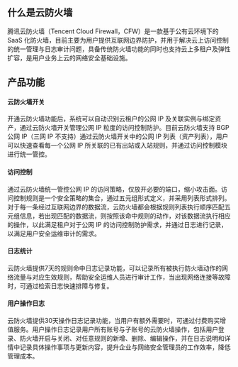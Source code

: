 ## 什么是云防火墙
腾讯云防火墙（Tencent Cloud Firewall，CFW）是一款基于公有云环境下的 SaaS 化防火墙，目前主要为用户提供互联网边界防护，并用于解决云上访问控制的统一管理与日志审计问题，具备传统防火墙功能的同时也支持云上多租户及弹性扩容，是用户业务上云的网络安全基础设施。
## 产品功能
#### 云防火墙开关
开通云防火墙功能后，系统可以自动识别云租户的公网 IP 及关联实例与绑定资产，通过云防火墙开关管理公网 IP 粒度的访问控制防护。目前云防火墙支持 BGP 公网 IP（三网 IP 不支持）通过云防火墙开关中的公网 IP 列表（资产列表），用户可以快速查看每一个公网 IP 所关联的已有出站或入站规则，并通过访问控制模块进行统一管控。
#### 访问控制
通过云防火墙统一管控公网 IP 的访问策略，仅放开必要的端口，缩小攻击面。访问控制规则是一个安全策略的集合，通过五元组形式定义，并采用列表形式排列。对于每一条经过互联网边界的数据流，云防火墙都会根据规则列表执行顺序匹配五元组信息，若出现匹配的数据流，则按照该命中规则的动作，对该数据流执行相应的操作，以此满足租户对于公网 IP 的访问控制防护需求，并通过日志进行记录，以满足用户安全运维审计的需求。
#### 日志统计
云防火墙提供7天的规则命中日志记录功能，可以记录所有被执行防火墙动作的网络流量与对应生效规则，帮助安全运维人员进行审计工作，当出现网络连接等故障时，可通过检索日志快速排障与修复。
#### 用户操作日志
云防火墙提供30天操作日志记录功能，当用户有额外需要时，可通过付费购买增值服务。用户操作日志记录用户所有账号与子账号的云防火墙操作，包括用户登录、防火墙开启与关闭、对任意规则的新增、删除、编辑操作，并在日志说明和详情中记录具体操作事项与更新内容，提升企业与网络安全管理员的工作效率，降低管理成本。
